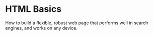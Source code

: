 HTML Basics
===========

How to build a flexible, robust web page that performs well in search engines, and works on any device.

